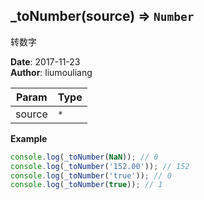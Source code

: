 ## \_toNumber(source) ⇒ <code>Number</code>
<p>转数字</p>

**Date**: 2017-11-23  
**Author**: liumouliang  

| Param | Type |
| --- | --- |
| source | <code>\*</code> | 

**Example**  
```javascript
console.log(_toNumber(NaN)); // 0
console.log(_toNumber('152.00')); // 152
console.log(_toNumber('true')); // 0
console.log(_toNumber(true)); // 1
```
